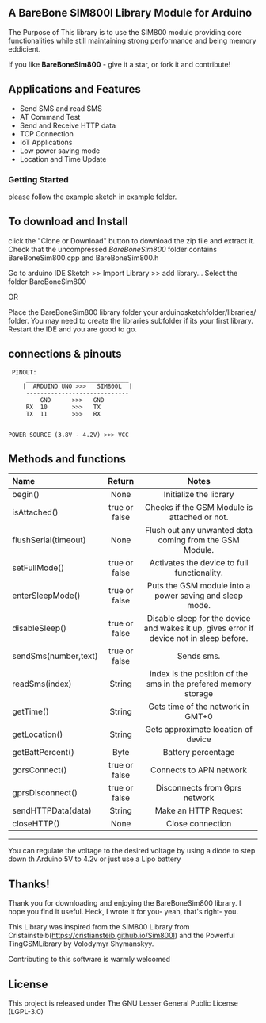 ## A BareBone SIM800l Library Module for Arduino
The Purpose of This library is to use the SIM800 module providing core functionalities while still maintaining strong performance and being memory eddicient.

If you like **BareBoneSim800** - give it a star, or fork it and contribute!


## Applications and Features
+ Send SMS and read SMS
+ AT Command Test
+ Send and Receive HTTP data
+ TCP Connection
+ IoT Applications
+ Low power saving mode
+ Location and Time Update

### Getting Started
please follow the example sketch in example folder.

## To download and Install
click the "Clone or Download" button to download the zip file and extract it.
  Check that the uncompressed *BareBoneSim800* folder contains BareBoneSim800.cpp and BareBoneSim800.h

Go to arduino IDE Sketch >> Import Library >> add library... Select the folder BareBoneSim800

OR 

Place the BareBoneSim800 library folder your arduinosketchfolder/libraries/ folder. 
You may need to create the libraries subfolder if its your first library. Restart the IDE and you are good to go.


## connections & pinouts

     PINOUT: 
         _____________________________
        |  ARDUINO UNO >>>   SIM800L  |
         -----------------------------
             GND      >>>   GND
         RX  10       >>>   TX    
         TX  11       >>>   RX
       
                  
    POWER SOURCE (3.8V - 4.2V) >>> VCC

## Methods and functions

Name|Return|Notes
:-------|:-------:|:-----------------------------------------------:|
begin()|None|Initialize the library
isAttached()|true or false|Checks if the GSM Module is attached or not.
flushSerial(timeout)|None|Flush out any unwanted data coming from the GSM Module.
setFullMode()|true or false|Activates the device to full functionality.
enterSleepMode()|true or false|Puts the GSM module into a power saving and sleep mode.
disableSleep()|true or false|Disable sleep for the device and wakes it up, gives error if device not in sleep before.
sendSms(number,text)|true or false|Sends  sms.
readSms(index)|String|index is the position of the sms in the prefered memory storage
getTime()|String|Gets time of the network in GMT+0
getLocation()|String|Gets approximate location of device
getBattPercent()|Byte|Battery percentage 
gorsConnect()|true or false|Connects to APN network
gprsDisconnect()|true or false|Disconnects from Gprs network
sendHTTPData(data)|String|Make an HTTP Request
closeHTTP()|None|Close connection
____________________________________________________________________________________

You can regulate the voltage to the desired voltage by using a diode to step down th Arduino 5V to 4.2v or just use a Lipo battery

## Thanks!
Thank you for downloading and enjoying the BareBoneSim800 library.
I hope you find it useful. Heck, I wrote it for you- yeah, that's right- you.

This Library was inspired from the SIM800 Library from Cristainsteib(https://cristiansteib.github.io/Sim800l) and the Powerful TingGSMLibrary by Volodymyr Shymanskyy.

Contributing to this software is warmly welcomed

## License
This project is released under
The GNU Lesser General Public License (LGPL-3.0)

